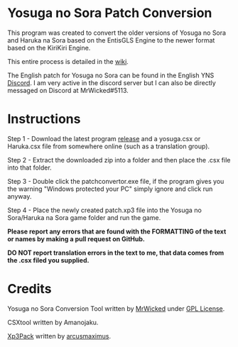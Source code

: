 # Yosuga no Sora Patch Conversion
This program was created to convert the older versions of Yosuga no Sora and Haruka na Sora based on the EntisGLS Engine to the newer format based on the KiriKiri Engine.

This entire process is detailed in the [wiki](https://github.com/TheRealMrWicked/Yosuga-no-Sora-Patch-Conversion/wiki/Yosuga-no-Sora-Patch-Conversion).

The English patch for Yosuga no Sora can be found in the English YNS [Discord](https://discord.com/invite/zTnGA5p). I am very active in the discord server but I can also be directly messaged on Discord at MrWicked#5113.



# Instructions
Step 1 - Download the latest program [release](https://github.com/TheRealMrWicked/Yosuga-no-Sora-Patch-Conversion/releases) and a yosuga.csx or Haruka.csx file from somewhere online (such as a translation group).
 
Step 2 - Extract the downloaded zip into a folder and then place the .csx file into that folder.

Step 3 - Double click the patchconvertor.exe file, if the program gives you the warning "Windows protected your PC" simply ignore and click run anyway.

Step 4 - Place the newly created patch.xp3 file into the Yosuga no Sora/Haruka na Sora game folder and run the game.

**Please report any errors that are found with the FORMATTING of the text or names by making a pull request on GitHub.**

**DO NOT report translation errors in the text to me, that data comes from the .csx filed you supplied.**

# Credits
Yosuga no Sora Conversion Tool written by [MrWicked](https://github.com/TheRealMrWicked) under [GPL License](https://github.com/TheRealMrWicked/Yosuga-no-Sora-Patch-Conversion/blob/main/LICENSE).

CSXtool written by Amanojaku.

[Xp3Pack](https://github.com/arcusmaximus/KirikiriTools) written by [arcusmaximus](https://github.com/arcusmaximus).